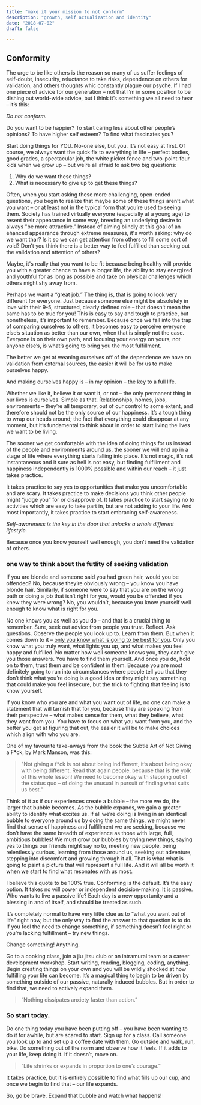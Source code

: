 ```yaml
---
title: "make it your mission to not conform"
description: "growth, self actualization and identity"
date: "2018-07-02"
draft: false

---
```


## Conformity
The urge to be like others is the reason so many of us suffer feelings of self-doubt, insecurity, reluctance to take risks, dependence on others for validation, and others thoughts whic constantly plague our psyche. If I had one piece of advice for our generation – not that I’m in some position to be dishing out world-wide advice, but I think it’s something we all need to hear – it’s this:

_Do not conform._

Do you want to be happier? 
To start caring less about other people’s opinions?
To have higher self esteem?
To find what fascinates you?

Start doing things for YOU. No-one else, but you. It’s not easy at first. Of course, we always want the quick fix to everything in life – perfect bodies, good grades, a spectacular job, the white picket fence and two-point-four kids when we grow up – but we’re all afraid to ask two big questions:

1.	 Why do we want these things?
2.	 What is necessary to give up to get these things? 

Often, when you start asking these more challenging, open-ended questions, you begin to realize that maybe some of these things aren’t what you want – or at least not in the typical form that you’re used to seeing them. Society has trained virtually everyone (especially at a young age) to resent their appearance in some way, breeding an underlying desire to always "be more attractive." Instead of aiming blindly at this goal of an ehanced appearance through extreme measures, it's worth asking: why do we want thar? Is it so we can get attention from others to fill some sort of void? Don’t you think there is a better way to feel fulfilled than seeking out the validation and attention of others? 

Maybe, it's really that you want to be fit because being healthy will provide you with a greater chance to have a longer life, the ability to stay energized and youthful for as long as possible and take on physical challenges which others might shy away from.

Perhaps we want a “great job.” The thing is, that is going to look very different for everyone. Just because someone else might be absolutely in love with their 9-5, structured, clearly defined role – that doesn’t mean the same has to be true for you! This is easy to say and tough to practice, but nonetheless, it’s important to remember. Because once we fall into the trap of comparing ourselves to others, it becomes easy to perceive everyone else’s situation as better than our own, when that is simply not the case. Everyone is on their own path, and focusing your energy on yours, not anyone else’s, is what’s going to bring you the most fulfillment.

The better we get at weaning ourselves off of the dependence we have on validation from external sources, the easier it will be for us to make ourselves happy. 

And making ourselves happy is – in my opinion – the key to a full life. 

Whether we like it, believe it or want it, or not – the only permanent thing in our lives is ourselves. Simple as that. Relationships, homes, jobs, environments – they’re all temporary, out of our control to some extent, and therefore should not be the only source of our happiness. It’s a tough thing to wrap our heads around; the fact that everything could disappear at any moment, but it’s fundamental to think about in order to start living the lives we want to be living.
 
The sooner we get comfortable with the idea of doing things for us instead of the people and environments around us, the sooner we will end up in a stage of life where everything starts falling into place. It’s not magic, it’s not instantaneous and it sure as hell is not easy, but finding fulfillment and happiness independently is 1000% possible and within our reach – it just takes practice.

It takes practice to say yes to opportunities that make you uncomfortable and are scary. It takes practice to make decisions you think other people might “judge you” for or disapprove of. It takes practice to start saying no to activities which are easy to take part in, but are not adding to your life. And most importantly, it takes practice to start embracing self-awareness.

_Self-awareness is the key in the door that unlocks a whole different lifestyle._ 

Because once you know yourself well enough, you don’t need the validation of others. 

### one way to think about the futlity of seeking validation 
If you are blonde and someone said you had green hair, would you be offended? No, because they’re obviously wrong – you know you have blonde hair. Similarly, if someone were to say that you are on the wrong path or doing a job that isn’t right for you, would you be offended if you knew they were wrong? No, you wouldn’t, because you know yourself well enough to know what is right for you.

No one knows you as well as you do – and that is a crucial thing to remember. Sure, seek out advice from people you trust. Reflect. Ask questions. Observe the people you look up to. Learn from them. But when it comes down to it – [only you know what is going to be best for you](https://twitter.com/isabelhazan/status/1513277392378290177?s=20&t=Co5_C6RyXr4DmfEL94u2Hw). Only you know what you truly want, what lights you up, and what makes you feel happy and fulfilled. No matter how well someone knows you, they can’t give you those answers. You have to find them yourself. And once you do, hold on to them, trust them and be confident in them. Because you are most definitely going to run into circumstances where people tell you that they don’t think what you’re doing is a good idea or they might say something that could make you feel insecure, but the trick to fighting that feeling is to know yourself.

If you know who you are and what you want out of life, no one can make a statement that will tarnish that for you, because they are speaking from their perspective – what makes sense for them, what they believe, what they want from you. You have to focus on what you want from you, and the better you get at figuring that out, the easier it will be to make choices which align with who you are.

One of my favourite take-aways from the book the Subtle Art of Not Giving a F*ck, by Mark Manson, was this:

> "Not giving a f*ck is not about being indifferent, it’s about being okay with being different.
Read that again people, because that is the yolk of this whole lesson! We need to become okay with stepping out of the status quo – of doing the unusual in pursuit of finding what suits us best."</br>
 
Think of it as if our experiences create a bubble – the more we do, the larger that bubble becomes. As the bubble expands, we gain a greater ability to identify what excites us. If all we’re doing is living in an identical bubble to everyone around us by doing the same things, we might never find that sense of happiness and fulfillment we are seeking, because we don’t have the same breadth of experience as those with large, full, ambitious bubbles! We must grow our bubbles by trying new things, saying yes to things our friends might say no to, meeting new people, being relentlessly curious, learning from those around us, seeking out adventure, stepping into discomfort and growing through it all. That is what what is going to paint a picture that will represent a full life. And it will all be worth it when we start to find what resonates with us most.
 
I believe this quote to be 100% true. Conforming is the default. It’s the easy option. It takes no will power or independent decision-making. It is passive. Who wants to live a passive life? Each day is a new opportunity and a blessing in and of itself, and should be treated as such.
 
It’s completely normal to have very little clue as to “what you want out of life” right now, but the only way to find the answer to that question is to do. If you feel the need to change something, if something doesn’t feel right or you’re lacking fulfillment – try new things. 

Change something! Anything.

Go to a cooking class, join a jiu jitsu club or an intramural team or a career development workshop. Start writing, reading, blogging, coding, anything. Begin creating things on your own and you will be wildly shocked at how fulfilling your life can become. It’s a magical thing to begin to be driven by something outside of our passive, naturally induced bubbles. But in order to find that, we need to actively expand them.

>“Nothing dissipates anxiety faster than action.”</br>

### So start today.
Do one thing today you have been putting off – you have been wanting to do it for awhile, but are scared to start. Sign up for a class. Call someone you look up to and set up a coffee date with them. Go outside and walk, run, bike. Do something out of the norm and observe how it feels.
If it adds to your life, keep doing it. If it doesn’t, move on.

>“Life shrinks or expands in proportion to one’s courage.”</br>

It takes practice, but it is entirely possible to find what fills up our cup, and once we begin to find that – our life expands.

So, go be brave. Expand that bubble and watch what happens!

